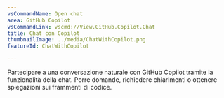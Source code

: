 ```yaml
---
vsCommandName: Open chat
area: GitHub Copilot
vsCommandLink: vscmd://View.GitHub.Copilot.Chat
title: Chat con Copilot
thumbnailImage: ../media/ChatWithCopilot.png
featureId: ChatWithCopilot

---
```



Partecipare a una conversazione naturale con GitHub Copilot tramite la funzionalità della chat. Porre domande, richiedere chiarimenti o ottenere spiegazioni sui frammenti di codice.

